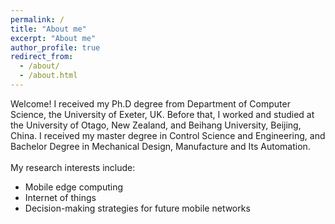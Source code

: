 ```yaml
---
permalink: /
title: "About me"
excerpt: "About me"
author_profile: true
redirect_from: 
  - /about/
  - /about.html
---
```


Welcome! I received my Ph.D degree from Department of Computer Science, the University of Exeter, UK. Before that, I worked and studied at the University of Otago, New Zealand, and Beihang University, Beijing, China. I received my master degree in Control Science and Engineering, and Bachelor Degree in Mechanical Design, Manufacture and Its Automation.
<br />
<br />
My research interests include: <br />
  * Mobile edge computing <br />
  * Internet of things<br />
  * Decision-making strategies for future mobile networks

 <br />
 <br />
 <br />
 <br />
<br />
 <br />
 <script type='text/javascript' id='clustrmaps' src='//cdn.clustrmaps.com/map_v2.js?cl=ffffff&w=280&t=n&d=rKGOkYk87D2AaYuuXW3hC0b67W1qgM1UuZOIW8Fp1UY'></script>
 <br />
 <br />
